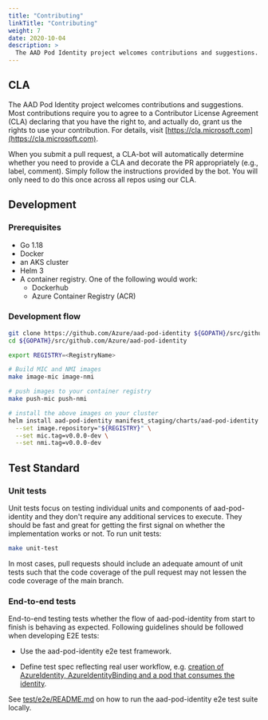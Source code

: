 ```yaml
---
title: "Contributing"
linkTitle: "Contributing"
weight: 7
date: 2020-10-04
description: >
  The AAD Pod Identity project welcomes contributions and suggestions.
---
```


## CLA

The AAD Pod Identity project welcomes contributions and suggestions. Most contributions require you to agree to a Contributor License Agreement (CLA) declaring that you have the right to, and actually do, grant us the rights to use your contribution. For details, visit [https://cla.microsoft.com](https://cla.microsoft.com).

When you submit a pull request, a CLA-bot will automatically determine whether you need to provide a CLA and decorate the PR appropriately (e.g., label, comment). Simply follow the instructions provided by the bot. You will only need to do this once across all repos using our CLA.

## Development

### Prerequisites

- Go 1.18
- Docker
- an AKS cluster
- Helm 3
- A container registry. One of the following would work:
  - Dockerhub
  - Azure Container Registry (ACR)

### Development flow

```bash
git clone https://github.com/Azure/aad-pod-identity ${GOPATH}/src/github.com/Azure/aad-pod-identity
cd ${GOPATH}/src/github.com/Azure/aad-pod-identity

export REGISTRY=<RegistryName>

# Build MIC and NMI images
make image-mic image-nmi

# push images to your container registry
make push-mic push-nmi

# install the above images on your cluster
helm install aad-pod-identity manifest_staging/charts/aad-pod-identity \
  --set image.repository="${REGISTRY}" \
  --set mic.tag=v0.0.0-dev \
  --set nmi.tag=v0.0.0-dev
```

## Test Standard

### Unit tests

Unit tests focus on testing individual units and components of aad-pod-identity and they don't require any additional services to execute. They should be fast and great for getting the first signal on whether the implementation works or not. To run unit tests:

```bash
make unit-test
```

In most cases, pull requests should include an adequate amount of unit tests such that the code coverage of the pull request may not lessen the code coverage of the  main branch.

### End-to-end tests

End-to-end testing tests whether the flow of aad-pod-identity from start to finish is behaving as expected. Following guidelines should be followed when developing E2E tests:

- Use the aad-pod-identity e2e test framework.

- Define test spec reflecting real user workflow, e.g. [creation of AzureIdentity, AzureIdentityBinding and a pod that consumes the identity](https://github.com/Azure/aad-pod-identity/blob/5c9c5e541d6612c31af4d09dc0ec7654388cc076/test/e2e/single_identity_test.go#L33-L96).

See [test/e2e/README.md](https://github.com/Azure/aad-pod-identity/blob/master/test/e2e/README.md) on how to run the aad-pod-identity e2e test suite locally.
